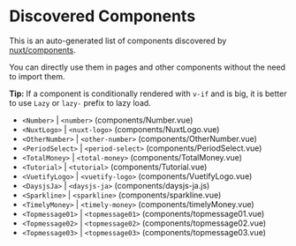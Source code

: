 # Discovered Components

This is an auto-generated list of components discovered by [nuxt/components](https://github.com/nuxt/components).

You can directly use them in pages and other components without the need to import them.

**Tip:** If a component is conditionally rendered with `v-if` and is big, it is better to use `Lazy` or `lazy-` prefix to lazy load.

- `<Number>` | `<number>` (components/Number.vue)
- `<NuxtLogo>` | `<nuxt-logo>` (components/NuxtLogo.vue)
- `<OtherNumber>` | `<other-number>` (components/OtherNumber.vue)
- `<PeriodSelect>` | `<period-select>` (components/PeriodSelect.vue)
- `<TotalMoney>` | `<total-money>` (components/TotalMoney.vue)
- `<Tutorial>` | `<tutorial>` (components/Tutorial.vue)
- `<VuetifyLogo>` | `<vuetify-logo>` (components/VuetifyLogo.vue)
- `<DaysjsJa>` | `<daysjs-ja>` (components/daysjs-ja.js)
- `<Sparkline>` | `<sparkline>` (components/sparkline.vue)
- `<TimelyMoney>` | `<timely-money>` (components/timelyMoney.vue)
- `<Topmessage01>` | `<topmessage01>` (components/topmessage01.vue)
- `<Topmessage02>` | `<topmessage02>` (components/topmessage02.vue)
- `<Topmessage03>` | `<topmessage03>` (components/topmessage03.vue)
